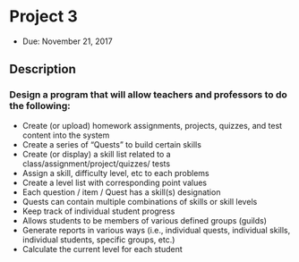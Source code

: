# Project 3
- Due: November 21, 2017
## Description

### Design a program that will allow teachers and professors to do the following:
- Create (or upload) homework assignments, projects, quizzes, and test
content into the system
- Create a series of “Quests” to build certain skills
- Create (or display) a skill list related to a class/assignment/project/quizzes/
tests
- Assign a skill, difficulty level, etc to each problems
- Create a level list with corresponding point values
- Each question / item / Quest has a skill(s) designation
- Quests can contain multiple combinations of skills or skill levels
- Keep track of individual student progress
- Allows students to be members of various defined groups (guilds)
- Generate reports in various ways (i.e., individual quests, individual skills,
individual students, specific groups, etc.)
- Calculate the current level for each student
